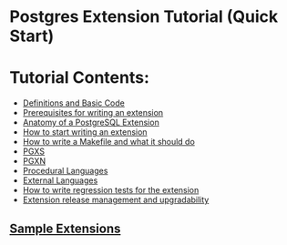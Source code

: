 # Postgres Extension Tutorial (Quick Start)
Tutorial Contents:
==================

- [Definitions and Basic Code](https://github.com/IshaanAdarsh/Postgres-extension-tutorial/blob/main/Quick%20Start/detail.md#definitions-and-basic-code)
- [Prerequisites for writing an extension](https://github.com/IshaanAdarsh/Postgres-extension-tutorial/blob/main/Quick%20Start/detail.md#prerequisites-for-writing-an-extension)
- [Anatomy of a PostgreSQL Extension](https://github.com/IshaanAdarsh/Postgres-extension-tutorial/blob/main/Quick%20Start/detail.md#anatomy-of-a-postgresql-extension)
- [How to start writing an extension](https://github.com/IshaanAdarsh/Postgres-extension-tutorial/blob/main/Quick%20Start/detail.md#how-to-start-writing-an-extension)
- [How to write a Makefile and what it should do](https://github.com/IshaanAdarsh/Postgres-extension-tutorial/blob/main/Quick%20Start/detail.md#how-to-write-a-makefile-and-what-it-should-do)
- [PGXS](https://github.com/IshaanAdarsh/Postgres-extension-tutorial/blob/main/Quick%20Start/detail.md#pgxs)
- [PGXN](https://github.com/IshaanAdarsh/Postgres-extension-tutorial/blob/main/Quick%20Start/detail.md#pgxn)
- [Procedural Languages](https://github.com/IshaanAdarsh/Postgres-extension-tutorial/blob/main/Quick%20Start/detail.md#procedural-languages)
- [External Languages](https://github.com/IshaanAdarsh/Postgres-extension-tutorial/blob/main/Quick%20Start/detail.md#external-languages)
- [How to write regression tests for the extension](https://github.com/IshaanAdarsh/Postgres-extension-tutorial/blob/main/Quick%20Start/detail.md#how-to-write-regression-tests-for-the-extension)
- [Extension release management and upgradability](https://github.com/IshaanAdarsh/Postgres-extension-tutorial/blob/main/Quick%20Start/detail.md#extension-release-management-and-upgradability)

[Sample Extensions](https://github.com/IshaanAdarsh/Postgres-extension-tutorial/blob/main/Quick%20Start/detail.md#sample-extensions)
-------------------------------------------------------------------------------------------------------------------
